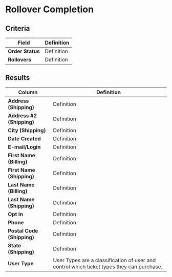 # Rollover Completion

## Criteria

| **Field** | **Definition** |
| --- | --- |
| **Order Status** | Definition |
| **Rollovers** | Definition |

## Results

| **Column** | **Definition** |
| --- | --- |
| **Address \(Shipping\)** | Definition |
| **Address \#2 \(Shipping\)** | Definition |
| **City \(Shipping\)** | Definition |
| **Date Created** | Definition |
| **E-mail/Login** | Definition |
| **First Name \(Billing\)** | Definition |
| **First Name \(Shipping\)** | Definition |
| **Last Name \(Billing\)** | Definition |
| **Last Name \(Shipping\)** | Definition |
| **Opt In** | Definition |
| **Phone** | Definition |
| **Postal Code \(Shipping\)** | Definition |
| **State \(Shipping\)** | Definition |
| **User Type** | User Types are a classification of user and control which ticket types they can purchase. |

